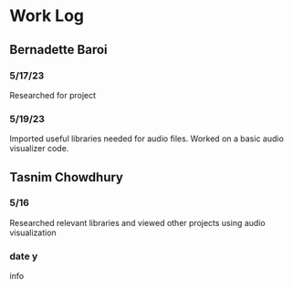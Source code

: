 # Work Log

## Bernadette Baroi

### 5/17/23 

Researched for project

### 5/19/23 

Imported useful libraries needed for audio files. Worked on a basic audio visualizer code. 


## Tasnim Chowdhury

### 5/16

Researched relevant libraries and viewed other projects using audio visualization

### date y

info
